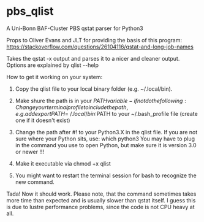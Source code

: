 # pbs_qlist
A Uni-Bonn BAF-Cluster PBS qstat parser for Python3

Props to Oliver Evans and JLT for providing the basis of this program:
https://stackoverflow.com/questions/26104116/qstat-and-long-job-names

Takes the qstat -x output and parses it to a nicer and cleaner output.
Options are explained by qlist --help

How to get it working on your system:
1. Copy the qlist file to your local binary folder (e.g. ~/.local/bin).
2. Make shure the path is in your $PATH variable - if not do the following:
  Change your terminal profile to include the path, e.g. add 
  export PATH=~/.local/bin:$PATH
  to your
  ~/.bash_profile
  file (create one if it doesn't exist)
  
3. Change the path after #! to your Python3.X in the qlist file. If you are not sure where your Python sits, use:
  which python3
  You may have to plug in the command you use to open Python, but make sure it is version 3.0 or newer !!!

4. Make it executable via
  chmod +x qlist

5. You might want to restart the terminal session for bash to recognize the new command.

Tada! Now it should work.
Please note, that the command sometimes takes more time than expected and is usually slower than qstat itself.
I guess this is due to lustre performance problems, since the code is not CPU heavy at all.
